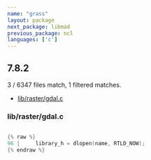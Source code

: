 ```yaml
---
name: "grass"
layout: package
next_package: libmad
previous_package: ncl
languages: ['c']
---
```

## 7.8.2
3 / 6347 files match, 1 filtered matches.

 - [lib/raster/gdal.c](#librastergdalc)

### lib/raster/gdal.c

```c

{% raw %}
96 |     library_h = dlopen(name, RTLD_NOW);
{% endraw %}

```